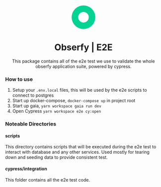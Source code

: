 <p align="center">
    <img width="76px" src="../vor/frontend/src/images/logo-standalone.svg" alt="Obserfy logo" />
</p>

<h1 align="center">
  Obserfy | E2E
</h1>

<p align="center">
    This package contains all of the e2e test we use to validate the whole obserfy application suite, powered by cypress.
</p>

### How to use

1. Setup your `.env.local` files, this will be used by the e2e scripts to connect to postgres
1. Start up docker-compose, `docker-compose up` in project root
1. Start up gaia, `yarn workspace gaia run dev`
1. Open Cypress `yarn workspace e2e cy:open`

### Noteable Directories

#### scripts

This directory contains scripts that will be executed during the e2e test to interact with database and any other services. Used mostly for tearing down and seeding data to provide consistent test.

#### cypress/integration

This folder contains all the e2e test code.
